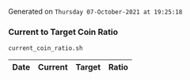 Generated on `Thursday 07-October-2021 at 19:25:18`

### Current to Target Coin Ratio
`current_coin_ratio.sh`

Date|Current|Target|Ratio
---|---|---|---
